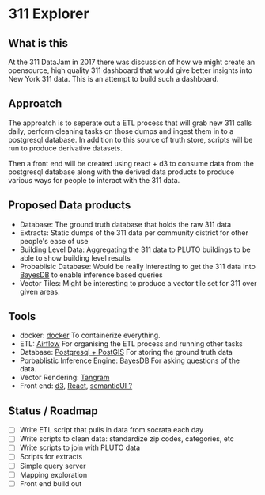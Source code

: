 # 311 Explorer 

## What is this 

At the 311 DataJam in 2017 there was discussion of how we might create an opensource, high quality 311 dashboard that would give better insights into New York 311 data.
This is an attempt to build such a dashboard.

## Approatch

The approatch is to seperate out a ETL process that will grab new 311 calls daily, perform cleaning tasks on those dumps and ingest them in to a postgresql database.
In addition to this source of truth store, scripts will be run to produce derivative datasets.

Then a front end will be created using react + d3 to consume data from the postgresql database along with the derived data products to produce various ways
for people to interact with the 311 data.

## Proposed Data products 

- Database: The ground truth database that holds the raw 311 data 
- Extracts: Static dumps of the 311 data per community district for other people's ease of use
- Building Level Data: Aggregating the 311 data to PLUTO buildings to be able to show building level results 
- Probablisic Database: Would  be really interesting to get the 311 data into [BayesDB](http://probcomp.org/bayesdb/) to enable inference based queries 
- Vector Tiles: Might be interesting to produce a vector tile set for 311 over given areas.   

## Tools

- docker: [docker](https://www.docker.com/) To containerize everything.
- ETL: [Airflow](https://airflow.incubator.apache.org/) For organising the ETL process and running other tasks 
- Database: [Postgresql + PostGIS](https://www.postgresql.org/) For storing the ground truth data 
- Porbablistic Inference Engine: [BayesDB](http://probcomp.org/bayesdb/) For asking questions of the data.
- Vector Rendering: [Tangram]()
- Front end: [d3](https://reactjs.org/), [React](https://reactjs.org/), [semanticUI ?](https://semantic-ui.com/)

## Status / Roadmap

- [ ] Write ETL script that pulls in data from socrata each day 
- [ ] Write scripts to clean data: standardize zip codes, categories, etc 
- [ ] Write scripts to join with PLUTO data 
- [ ] Scripts for extracts 
- [ ] Simple query server 
- [ ] Mapping exploration
- [ ] Front end build out 
